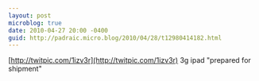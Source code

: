 ```yaml
---
layout: post
microblog: true
date: 2010-04-27 20:00 -0400
guid: http://padraic.micro.blog/2010/04/28/t12980414182.html
---
```

[http://twitpic.com/1izv3r](http://twitpic.com/1izv3r) 3g ipad "prepared for shipment"
